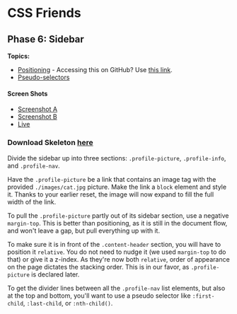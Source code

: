 # CSS Friends

## Phase 6: Sidebar

**Topics:** 

- [Positioning][positioning] - Accessing this on GitHub? Use [this link][github-positioning].
- [Pseudo-selectors][t-pseudo-selectors]

#### Screen Shots
- [Screenshot A][ss-06-a]
- [Screenshot B][ss-06-b]
- [Live][live-06]

### Download Skeleton [here](https://assets.aaonline.io/fullstack/html-css/projects/micro-projects/css-friends/css-friends-06/skeleton.zip)


Divide the sidebar up into three sections: `.profile-picture`,
`.profile-info`, and `.profile-nav`.

Have the `.profile-picture` be a link that contains an image tag with
the provided `./images/cat.jpg` picture. Make the link a `block`
element and style it. Thanks to your earlier reset, the image will now
expand to fill the full width of the link.

To pull the `.profile-picture` partly out of its sidebar section, use a
negative `margin-top`. This is better than positioning, as it is still
in the document flow, and won't leave a gap, but pull everything up with
it.

To make sure it is in front of the `.content-header` section, you will
have to position it `relative`. You do not need to nudge it (we used
`margin-top` to do that) or give it a z-index. As they're now both
`relative`, order of appearance on the page dictates the stacking order.
This is in our favor, as `.profile-picture` is declared later.

To get the divider lines between all the `.profile-nav` list elements,
but also at the top and bottom, you'll want to use a pseudo selector
like `:first-child`, `:last-child`, or `:nth-child()`.

[ss-06-a]: http://assets.aaonline.io/fullstack/html-css/micro-projects/css-friends/docs/screenshots/06-sidebar-a.png
[ss-06-b]: http://assets.aaonline.io/fullstack/html-css/micro-projects/css-friends/docs/screenshots/06-sidebar-b.png
[live-06]: http://appacademy.github.io/css-friends/solution/06-sidebar.html
[t-pseudo-selectors]: http://css-tricks.com/pseudo-class-selectors/

[positioning]: css-positioning
[github-positioning]: https://github.com/appacademy/curriculum/blob/master/html-css/demos/css_demos#positioning
